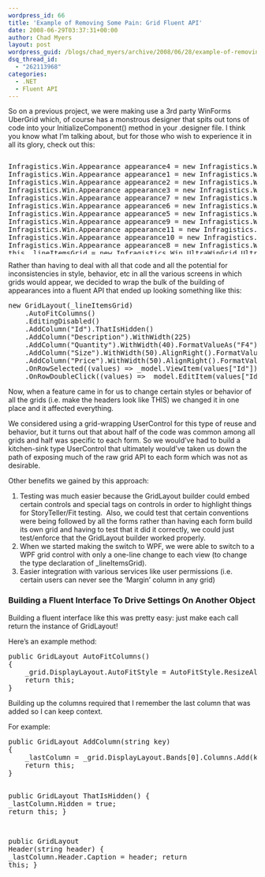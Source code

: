 ```yaml
---
wordpress_id: 66
title: 'Example of Removing Some Pain: Grid Fluent API'
date: 2008-06-29T03:37:31+00:00
author: Chad Myers
layout: post
wordpress_guid: /blogs/chad_myers/archive/2008/06/28/example-of-removing-some-pain-grid-fluent-api.aspx
dsq_thread_id:
  - "262113968"
categories:
  - .NET
  - Fluent API
---
```

So on a previous project, we were making use a 3rd party WinForms UberGrid which, of course has a monstrous designer that spits out tons of code into your InitializeComponent() method in your .designer file. I think you know what I&#8217;m talking about, but for those who wish to experience it in all its glory, check out this:

<div class="csharpcode-wrapper" style="overflow: auto;height: 200px">
  <pre>Infragistics.Win.Appearance appearance4 = <span class="kwrd">new</span> Infragistics.Win.Appearance();
Infragistics.Win.Appearance appearance1 = <span class="kwrd">new</span> Infragistics.Win.Appearance();
Infragistics.Win.Appearance appearance2 = <span class="kwrd">new</span> Infragistics.Win.Appearance();
Infragistics.Win.Appearance appearance3 = <span class="kwrd">new</span> Infragistics.Win.Appearance();
Infragistics.Win.Appearance appearance7 = <span class="kwrd">new</span> Infragistics.Win.Appearance();
Infragistics.Win.Appearance appearance6 = <span class="kwrd">new</span> Infragistics.Win.Appearance();
Infragistics.Win.Appearance appearance5 = <span class="kwrd">new</span> Infragistics.Win.Appearance();
Infragistics.Win.Appearance appearance9 = <span class="kwrd">new</span> Infragistics.Win.Appearance();
Infragistics.Win.Appearance appearance11 = <span class="kwrd">new</span> Infragistics.Win.Appearance();
Infragistics.Win.Appearance appearance10 = <span class="kwrd">new</span> Infragistics.Win.Appearance();
Infragistics.Win.Appearance appearance8 = <span class="kwrd">new</span> Infragistics.Win.Appearance();
<span class="kwrd">this</span>._lineItemsGrid = <span class="kwrd">new</span> Infragistics.Win.UltraWinGrid.UltraGrid();
((System.ComponentModel.ISupportInitialize)(<span class="kwrd">this</span>._lineItemsGrid)).BeginInit();
<span class="kwrd">this</span>.SuspendLayout();
<span class="rem">// </span>
<span class="rem">// _lineItemsGrid</span>
<span class="rem">// </span>
appearance4.BackColor = System.Drawing.SystemColors.Window;
appearance4.BorderColor = System.Drawing.SystemColors.InactiveCaption;
<span class="kwrd">this</span>._lineItemsGrid.DisplayLayout.Appearance = appearance4;
<span class="kwrd">this</span>._lineItemsGrid.DisplayLayout.AutoFitStyle = Infragistics.Win.UltraWinGrid.AutoFitStyle.None;
<span class="kwrd">this</span>._lineItemsGrid.DisplayLayout.BorderStyle = Infragistics.Win.UIElementBorderStyle.Solid;
<span class="kwrd">this</span>._lineItemsGrid.DisplayLayout.CaptionVisible = Infragistics.Win.DefaultableBoolean.False;
<span class="kwrd">this</span>._lineItemsGrid.DisplayLayout.EmptyRowSettings.ShowEmptyRows = <span class="kwrd">true</span>;
appearance1.BackColor = System.Drawing.SystemColors.ActiveBorder;
appearance1.BackColor2 = System.Drawing.SystemColors.ControlDark;
appearance1.BackGradientStyle = Infragistics.Win.GradientStyle.Vertical;
appearance1.BorderColor = System.Drawing.SystemColors.Window;
<span class="kwrd">this</span>._lineItemsGrid.DisplayLayout.GroupByBox.Appearance = appearance1;
appearance2.ForeColor = System.Drawing.SystemColors.GrayText;
<span class="kwrd">this</span>._lineItemsGrid.DisplayLayout.GroupByBox.BandLabelAppearance = appearance2;
<span class="kwrd">this</span>._lineItemsGrid.DisplayLayout.GroupByBox.BorderStyle = Infragistics.Win.UIElementBorderStyle.Solid;
<span class="kwrd">this</span>._lineItemsGrid.DisplayLayout.GroupByBox.Hidden = <span class="kwrd">true</span>;
appearance3.BackColor = System.Drawing.SystemColors.ControlLightLight;
appearance3.BackColor2 = System.Drawing.SystemColors.Control;
appearance3.BackGradientStyle = Infragistics.Win.GradientStyle.Horizontal;
appearance3.ForeColor = System.Drawing.SystemColors.GrayText;
<span class="kwrd">this</span>._lineItemsGrid.DisplayLayout.GroupByBox.PromptAppearance = appearance3;
<span class="kwrd">this</span>._lineItemsGrid.DisplayLayout.MaxColScrollRegions = 1;
<span class="kwrd">this</span>._lineItemsGrid.DisplayLayout.MaxRowScrollRegions = 1;
appearance7.BackColor = System.Drawing.SystemColors.Highlight;
appearance7.ForeColor = System.Drawing.SystemColors.HighlightText;
<span class="kwrd">this</span>._lineItemsGrid.DisplayLayout.Override.ActiveRowAppearance = appearance7;
<span class="kwrd">this</span>._lineItemsGrid.DisplayLayout.Override.AllowAddNew = Infragistics.Win.UltraWinGrid.AllowAddNew.No;
<span class="kwrd">this</span>._lineItemsGrid.DisplayLayout.Override.AllowColMoving = Infragistics.Win.UltraWinGrid.AllowColMoving.NotAllowed;
<span class="kwrd">this</span>._lineItemsGrid.DisplayLayout.Override.AllowColSizing = Infragistics.Win.UltraWinGrid.AllowColSizing.Free;
<span class="kwrd">this</span>._lineItemsGrid.DisplayLayout.Override.AllowColSwapping = Infragistics.Win.UltraWinGrid.AllowColSwapping.NotAllowed;
<span class="kwrd">this</span>._lineItemsGrid.DisplayLayout.Override.AllowDelete = Infragistics.Win.DefaultableBoolean.False;
<span class="kwrd">this</span>._lineItemsGrid.DisplayLayout.Override.AllowRowFiltering = Infragistics.Win.DefaultableBoolean.False;
<span class="kwrd">this</span>._lineItemsGrid.DisplayLayout.Override.AllowRowSummaries = Infragistics.Win.UltraWinGrid.AllowRowSummaries.False;
<span class="kwrd">this</span>._lineItemsGrid.DisplayLayout.Override.AllowUpdate = Infragistics.Win.DefaultableBoolean.False;
<span class="kwrd">this</span>._lineItemsGrid.DisplayLayout.Override.BorderStyleCell = Infragistics.Win.UIElementBorderStyle.Dotted;
<span class="kwrd">this</span>._lineItemsGrid.DisplayLayout.Override.BorderStyleRow = Infragistics.Win.UIElementBorderStyle.Dotted;
appearance6.BackColor = System.Drawing.SystemColors.Window;
<span class="kwrd">this</span>._lineItemsGrid.DisplayLayout.Override.CardAreaAppearance = appearance6;
appearance5.BorderColor = System.Drawing.Color.Silver;
appearance5.FontData.Name = <span class="str">"QuickType Mono"</span>;
appearance5.FontData.SizeInPoints = 10F;
appearance5.TextTrimming = Infragistics.Win.TextTrimming.EllipsisCharacter;
<span class="kwrd">this</span>._lineItemsGrid.DisplayLayout.Override.CellAppearance = appearance5;
<span class="kwrd">this</span>._lineItemsGrid.DisplayLayout.Override.CellClickAction = Infragistics.Win.UltraWinGrid.CellClickAction.RowSelect;
<span class="kwrd">this</span>._lineItemsGrid.DisplayLayout.Override.CellPadding = 0;
<span class="kwrd">this</span>._lineItemsGrid.DisplayLayout.Override.ColumnSizingArea = Infragistics.Win.UltraWinGrid.ColumnSizingArea.EntireColumn;
appearance9.BackColor = System.Drawing.SystemColors.Control;
appearance9.BackColor2 = System.Drawing.SystemColors.ControlDark;
appearance9.BackGradientAlignment = Infragistics.Win.GradientAlignment.Element;
appearance9.BackGradientStyle = Infragistics.Win.GradientStyle.Horizontal;
appearance9.BorderColor = System.Drawing.SystemColors.Window;
<span class="kwrd">this</span>._lineItemsGrid.DisplayLayout.Override.GroupByRowAppearance = appearance9;
appearance11.TextHAlignAsString = <span class="str">"Left"</span>;
<span class="kwrd">this</span>._lineItemsGrid.DisplayLayout.Override.HeaderAppearance = appearance11;
<span class="kwrd">this</span>._lineItemsGrid.DisplayLayout.Override.HeaderStyle = Infragistics.Win.HeaderStyle.WindowsXPCommand;
appearance10.BackColor = System.Drawing.SystemColors.Window;
appearance10.BorderColor = System.Drawing.Color.Silver;
<span class="kwrd">this</span>._lineItemsGrid.DisplayLayout.Override.RowAppearance = appearance10;
<span class="kwrd">this</span>._lineItemsGrid.DisplayLayout.Override.RowSelectorHeaderStyle = Infragistics.Win.UltraWinGrid.RowSelectorHeaderStyle.SeparateElement;
<span class="kwrd">this</span>._lineItemsGrid.DisplayLayout.Override.RowSelectors = Infragistics.Win.DefaultableBoolean.True;
<span class="kwrd">this</span>._lineItemsGrid.DisplayLayout.Override.RowSizing = Infragistics.Win.UltraWinGrid.RowSizing.Fixed;
<span class="kwrd">this</span>._lineItemsGrid.DisplayLayout.Override.SelectTypeCell = Infragistics.Win.UltraWinGrid.SelectType.None;
<span class="kwrd">this</span>._lineItemsGrid.DisplayLayout.Override.SelectTypeCol = Infragistics.Win.UltraWinGrid.SelectType.None;
<span class="kwrd">this</span>._lineItemsGrid.DisplayLayout.Override.SelectTypeRow = Infragistics.Win.UltraWinGrid.SelectType.Single;
<span class="kwrd">this</span>._lineItemsGrid.DisplayLayout.Override.SummaryDisplayArea = Infragistics.Win.UltraWinGrid.SummaryDisplayAreas.None;
appearance8.BackColor = System.Drawing.SystemColors.ControlLight;
<span class="kwrd">this</span>._lineItemsGrid.DisplayLayout.Override.TemplateAddRowAppearance = appearance8;
<span class="kwrd">this</span>._lineItemsGrid.DisplayLayout.ScrollBounds = Infragistics.Win.UltraWinGrid.ScrollBounds.ScrollToFill;
<span class="kwrd">this</span>._lineItemsGrid.DisplayLayout.ScrollStyle = Infragistics.Win.UltraWinGrid.ScrollStyle.Immediate;
<span class="kwrd">this</span>._lineItemsGrid.Dock = System.Windows.Forms.DockStyle.Top;
<span class="kwrd">this</span>._lineItemsGrid.Location = <span class="kwrd">new</span> System.Drawing.Point(0, 0);
<span class="kwrd">this</span>._lineItemsGrid.Name = <span class="str">"_lineItemsGrid"</span>;
<span class="kwrd">this</span>._lineItemsGrid.Size = <span class="kwrd">new</span> System.Drawing.Size(908, 226);
<span class="kwrd">this</span>._lineItemsGrid.TabIndex = 0;
<span class="kwrd">this</span>._lineItemsGrid.Text = <span class="str">"_lineItemsGrid"</span>;</pre>
</div>

Rather than having to deal with all that code and all the potential for inconsistencies in style, behavior, etc in all the various screens in which grids would appear, we decided to wrap the bulk of the building of appearances into a fluent API that ended up looking something like this:

<div class="csharpcode-wrapper">
  <pre><span class="kwrd">new</span> GridLayout(_lineItemsGrid)
    .AutoFitColumns()
    .EditingDisabled()
    .AddColumn(<span class="str">"Id"</span>).ThatIsHidden()
    .AddColumn(<span class="str">"Description"</span>).WithWidth(225)
    .AddColumn(<span class="str">"Quantity"</span>).WithWidth(40).FormatValueAs(<span class="str">"F4"</span>).AlignRight()
    .AddColumn(<span class="str">"Size"</span>).WithWidth(50).AlignRight().FormatValueAs("F4")
    .AddColumn(<span class="str">"Price"</span>).WithWidth(50).AlignRight().FormatValueAs(<span class="str">"C4"</span>)
    .OnRowSelected((values) =&gt; _model.ViewItem(values[<span class="str">"Id"</span>]))
    .OnRowDoubleClick((values) =&gt; _model.EditItem(values[<span class="str">"Id"</span>]));</pre>
</div>

Now, when a feature came in for us to change certain styles or behavior of all the grids (i.e. make the headers look like THIS) we changed it in one place and it affected everything.

We considered using a grid-wrapping UserControl for this type of reuse and behavior, but it turns out that about half of the code was common among all grids and half was specific to each form. So we would&#8217;ve had to build a kitchen-sink type UserControl that ultimately would&#8217;ve taken us down the path of exposing much of the raw grid API to each form which was not as desirable.

Other benefits we gained by this approach:

  1. Testing was much easier because the GridLayout builder could embed certain controls and special tags on controls in order to highlight things for StoryTeller/Fit testing.&nbsp; Also, we could test that certain conventions were being followed by all the forms rather than having each form build its own grid and having to test that it did it correctly, we could just test/enforce that the GridLayout builder worked properly.
  2. When we started making the switch to WPF, we were able to switch to a WPF grid control with only a one-line change to each view (to change the type declaration of _lineItemsGrid).
  3. Easier integration with various services like user permissions (i.e. certain users can never see the &#8216;Margin&#8217; column in any grid)

### Building a Fluent Interface To Drive Settings On Another Object

Building a fluent interface like this was pretty easy: just make each call return the instance of GridLayout!&nbsp; 

Here&#8217;s an example method:

<div class="csharpcode-wrapper">
  <pre><span class="kwrd">public</span> GridLayout AutoFitColumns()
{
    _grid.DisplayLayout.AutoFitStyle = AutoFitStyle.ResizeAllColumns;
    <span class="kwrd">return</span> <span class="kwrd">this</span>;
}</pre>
</div>

Building up the columns required that I remember the last column that was added so I can keep context. 

For example:

<div class="csharpcode-wrapper">
  <pre><span class="kwrd">public</span> GridLayout AddColumn(<span class="kwrd">string</span> key)
{
    _lastColumn = _grid.DisplayLayout.Bands[0].Columns.Add(key);
    <span class="kwrd">return</span> <span class="kwrd">this</span>;
}

<span class="kwrd">public</span> GridLayout ThatIsHidden()
{
    _lastColumn.Hidden = <span class="kwrd">true</span>;
    <span class="kwrd">return</span> <span class="kwrd">this</span>;
}

<span class="kwrd">public</span> GridLayout Header(<span class="kwrd">string</span> header)
{
    _lastColumn.Header.Caption = header;
    <span class="kwrd">return</span> <span class="kwrd">this</span>;
}</pre>
</div>